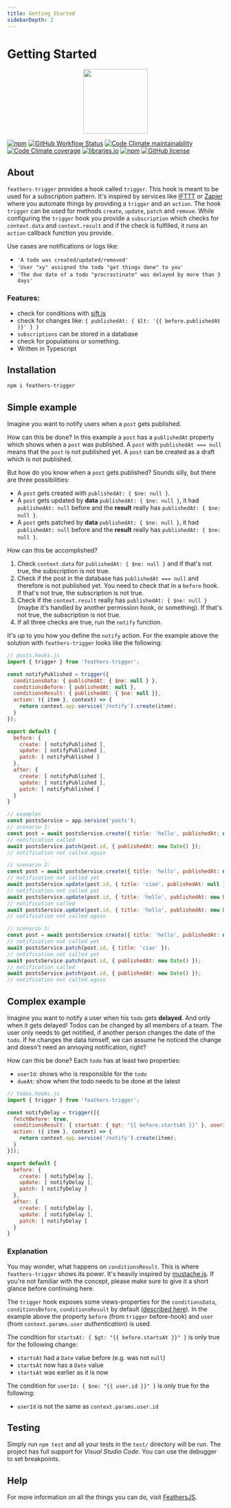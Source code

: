 ```yaml
---
title: Getting Started
sidebarDepth: 2
---
```


# Getting Started

<p align="center">
  <img src="/img/logo.svg" width="150">
</p>

[![npm](https://img.shields.io/npm/v/feathers-trigger)](https://www.npmjs.com/package/feathers-trigger)
[![GitHub Workflow Status](https://img.shields.io/github/workflow/status/fratzinger/feathers-trigger/Node.js%20CI)](https://github.com/fratzinger/feathers-trigger/actions/workflows/node.js.yml?query=branch%3Amain++)
[![Code Climate maintainability](https://img.shields.io/codeclimate/maintainability/fratzinger/feathers-trigger)](https://codeclimate.com/github/fratzinger/feathers-trigger)
[![Code Climate coverage](https://img.shields.io/codeclimate/coverage/fratzinger/feathers-trigger)](https://codeclimate.com/github/fratzinger/feathers-trigger)
[![libraries.io](https://img.shields.io/librariesio/release/npm/feathers-trigger)](https://libraries.io/npm/feathers-trigger)
[![npm](https://img.shields.io/npm/dm/feathers-trigger)](https://www.npmjs.com/package/feathers-trigger)
[![GitHub license](https://img.shields.io/github/license/fratzinger/feathers-trigger)](https://github.com/fratzinger/feathers-trigger/blob/master/LICENSE)

## About

`feathers-trigger` provides a hook called `trigger`. This hook is meant to be used for a subscription pattern. It's inspired by services like [IFTTT](https://ifttt.com/) or [Zapier](https://zapier.com/) where you automate things by providing a `trigger` and an `action`. The hook `trigger` can be used for methods `create`, `update`, `patch` and `remove`. While configuring the `trigger` hook you provide a `subscription` which checks for `context.data` and `context.result` and if the check is fulfilled, it runs an `action` callback function you provide.

Use cases are notifications or logs like:
- `'A todo was created/updated/removed'`
- `'User "xy" assigned the todo "get things done" to you'`
- `'The due date of a todo "procrastinate" was delayed by more than 3 days'`

### Features:
- check for conditions with [sift.js](https://github.com/crcn/sift.js/)
- <span v-pre>check for changes like: `{ publishedAt: { $lt: '{{ before.publishedAt }}' } }`</span>
- `subscriptions` can be stored in a database
- check for populations or something.
- Written in Typescript

## Installation

```bash
npm i feathers-trigger
```

## Simple example

Imagine you want to notify users when a `post` gets published.

How can this be done? In this example a `post` has a `publishedAt` property which shows when a `post` was published. A `post` with `publishedAt === null` means that the `post` is not published yet. A `post` can be created as a draft which is not published.

But how do you know when a `post` gets published? Sounds silly, but there are three possibilities:
- A `post` gets created with `publishedAt: { $ne: null }`.
- A `post` gets updated by **data** `publishedAt: { $ne: null }`, it had `publishedAt: null` before and the **result** really has `publishedAt: { $ne: null }`.
- A `post` gets patched by **data** `publishedAt: { $ne: null }`, it had `publishedAt: null` before and the **result** really has `publishedAt: { $ne: null }`.

How can this be accomplished?
1. Check `context.data` for `publishedAt: { $ne: null }` and if that's not true, the subscription is not true.
2. Check if the post in the database has `publishedAt === null` and therefore is not published yet. You need to check that in a `before` hook. If that's not true, the subscription is not true.
3. Check if the `context.result` really has `publishedAt: { $ne: null }` (maybe it's handled by another permission hook, or something). If that's not true, the subscription is not true.
4. If all three checks are true, run the `notify` function.


It's up to you how you define the `notify` action. For the example above the solution with `feathers-trigger` looks like the following:

```js
// posts.hooks.js
import { trigger } from 'feathers-trigger';

const notifyPublished = trigger({
  conditionsData: { publishedAt: { $ne: null } },
  conditionsBefore: { publishedAt: null },
  conditionsResult: { publishedAt: { $ne: null }},
  action: ({ item }, context) => {
    return context.app.service('/notify').create(item);
  }
});

export default {
  before: {
    create: [ notifyPublished ],
    update: [ notifyPublished ],
    patch: [ notifyPublished ]
  },
  after: {
    create: [ notifyPublished ],
    update: [ notifyPublished ],
    patch: [ notifyPublished ]
  }
}
```

```js
// examples
const postsService = app.service('posts');
// scenario 1:
const post = await postsService.create({ title: 'hello', publishedAt: new Date() }) 
// notification called
await postsService.patch(post.id, { publishedAt: new Date() });
// notification not called again

// scenario 2:
const post = await postsService.create({ title: 'hello', publishedAt: null })
// notification not called yet
await postsService.update(post.id, { title: 'ciao', publishedAt: null }); 
// notification not called yet
await postsService.update(post.id, { title: 'hello', publishedAt: new Date() }); 
// notification called
await postsService.update(post.id, { title: 'hello', publishedAt: new Date() });
// notification not called again

// scenario 3:
const post = await postsService.create({ title: 'hello', publishedAt: null })
// notification not called yet
await postsService.patch(post.id, { title: 'ciao' }); 
// notification not called yet
await postsService.patch(post.id, { publishedAt: new Date() }); 
// notification called
await postsService.patch(post.id, { publishedAt: new Date() });
// notification not called again

```


## Complex example

Imagine you want to notify a user when his `todo` gets **delayed**. And only when it gets delayed! Todos can be changed by all members of a team. The user only needs to get notified, if another person changes the date of the `todo`. If he changes the data himself, we can assume he noticed the change and doesn't need an annoying notification, right?

How can this be done? Each `todo` has at least two properties:
- `userId`: shows who is responsible for the `todo`
- `dueAt`: show when the todo needs to be done at the latest

```js
// todos.hooks.js
import { trigger } from 'feathers-trigger';

const notifyDelay = trigger([{
  fetchBefore: true,
  conditionsResult: { startsAt: { $gt: "{{ before.startsAt }}" }, userId: { $ne: "{{ user.id }}" } },
  action: ({ item }, context) => {
    return context.app.service('/notify').create(item);
  }
}]);

export default {
  before: {
    create: [ notifyDelay ],
    update: [ notifyDelay ],
    patch: [ notifyDelay ]
  },
  after: {
    create: [ notifyDelay ],
    update: [ notifyDelay ],
    patch: [ notifyDelay ]
  }
}
```

### Explanation

You may wonder, what happens on `conditionsResult`. This is where `feathers-trigger` shows its power. It's heavily inspired by [mustache.js](https://github.com/janl/mustache.js/). If you're not familiar with the concept, please make sure to give it a short glance before continuing here.

The `trigger` hook exposes some views-properties for the `conditionsData`, `conditionsBefore`, `conditionsResult` by default ([described here](hooks.html#trigger)). In the example above the property `before` (from `trigger` before-hook) and `user` (from `context.params.user` *authentication*) is used.

<span v-pre>The condition for `startsAt: { $gt: "{{ before.startsAt }}" }` is only true for the following change:</span>
- `startsAt` had a `Date` value before (e.g. was not `null`)
- `startsAt` now has a `Date` value
- `startsAt` was earlier as it is now

<span v-pre>The condition for `userId: { $ne: "{{ user.id }}" }` is only true for the following:</span>
- `userId` is not the same as `context.params.user.id`

## Testing

Simply run `npm test` and all your tests in the `test/` directory will be run. The project has full support for *Visual Studio Code*. You can use the debugger to set breakpoints.

## Help

For more information on all the things you can do, visit [FeathersJS](http://docs.feathersjs.com).
